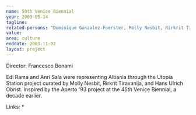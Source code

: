 ```yaml
---
name: 50th Venice Biennial
year: 2003-05-14
tagline:
related-persons: "Dominique Gonzalez-Foerster, Molly Nesbit, Rirkrit Tiravanija, Hans Ulrich Obrist, Philippe Parreno, Carsten Höller, Edi Rama, Anri Sala, Thomas Demand, Olafur Eliasson, Liam Gillick, Francesco Bonami"
value:
area: culture
enddate: 2003-11-02
layout: project
---
```

Director: Francesco Bonami

Edi Rama and Anri Sala were representing Albania through the Utopia Station project curated by Molly Nesbit, Rirkrit Tiravanija, and Hans Ulrich Obrist. Inspired by the Aperto '93 project at the 45th Venice Biennial, a decade earlier.

Links:
*
